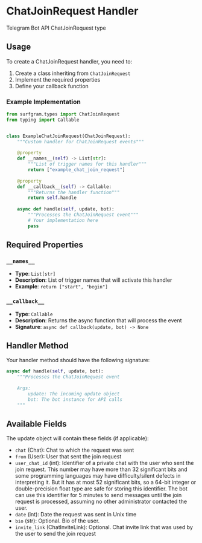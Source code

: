 # ChatJoinRequest Handler

Telegram Bot API ChatJoinRequest type

## Usage

To create a ChatJoinRequest handler, you need to:

1. Create a class inheriting from `ChatJoinRequest`
2. Implement the required properties
3. Define your callback function

### Example Implementation

```python
from surfgram.types import ChatJoinRequest
from typing import Callable


class ExampleChatJoinRequest(ChatJoinRequest):
    """Custom handler for ChatJoinRequest events"""
    
    @property
    def __names__(self) -> List[str]:
        """List of trigger names for this handler"""
        return ["example_chat_join_request"]
    
    @property
    def __callback__(self) -> Callable:
        """Returns the handler function"""
        return self.handle
    
    async def handle(self, update, bot):
        """Processes the ChatJoinRequest event"""
        # Your implementation here
        pass
```

## Required Properties

### `__names__`
- **Type**: `List[str]`
- **Description**: List of trigger names that will activate this handler
- **Example**: `return ["start", "begin"]`

### `__callback__`
- **Type**: `Callable`
- **Description**: Returns the async function that will process the event
- **Signature**: `async def callback(update, bot) -> None`

## Handler Method

Your handler method should have the following signature:

```python
async def handle(self, update, bot):
    """Processes the ChatJoinRequest event
    
    Args:
        update: The incoming update object
        bot: The bot instance for API calls
    """
```

## Available Fields

The update object will contain these fields (if applicable):

- `chat` (Chat): Chat to which the request was sent
- `from` (User): User that sent the join request
- `user_chat_id` (int): Identifier of a private chat with the user who sent the join request. This number may have more than 32 significant bits and some programming languages may have difficulty/silent defects in interpreting it. But it has at most 52 significant bits, so a 64-bit integer or double-precision float type are safe for storing this identifier. The bot can use this identifier for 5 minutes to send messages until the join request is processed, assuming no other administrator contacted the user.
- `date` (int): Date the request was sent in Unix time
- `bio` (str): Optional. Bio of the user.
- `invite_link` (ChatInviteLink): Optional. Chat invite link that was used by the user to send the join request
